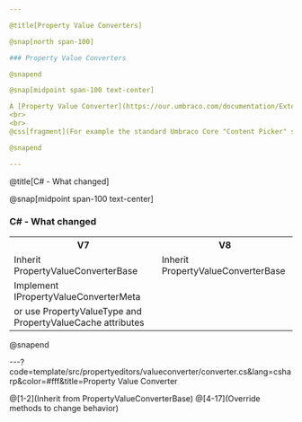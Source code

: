 ```yaml
---

@title[Property Value Converters]

@snap[north span-100]

### Property Value Converters

@snapend

@snap[midpoint span-100 text-center]

A [Property Value Converter](https://our.umbraco.com/documentation/Extending/Property-Editors/value-converters) converts a property editor's database-stored value to another type. The converted value can be accessed from MVC Razor or any other Published Content API.
<br>
<br>
@css[fragment](For example the standard Umbraco Core "Content Picker" stores a nodeId or UDI as string. The converter returns an IPublishedContent object.)

@snapend

---
```


@title[C# - What changed]

@snap[midpoint span-100 text-center]

### C&num; - What changed

<table class="text-08">
  <tr>
    <th>V7</th>
    <th>V8</th>
  </tr>
  <tr>
     <td>Inherit PropertyValueConverterBase     
     </td>
    <td>Inherit PropertyValueConverterBase</td>
  </tr>
   <tr>
     <td>Implement IPropertyValueConverterMeta<br>  
     </td>
    <td></td>
  </tr>  
   <tr>
     <td>or use PropertyValueType and PropertyValueCache attributes<br>  
     </td>
    <td>
    </td>
  </tr>  
</table>

@snapend

---?code=template/src/propertyeditors/valueconverter/converter.cs&lang=csharp&color=#fff&title=Property Value Converter

@[1-2](Inherit from PropertyValueConverterBase)
@[4-17](Override methods to change behavior)
